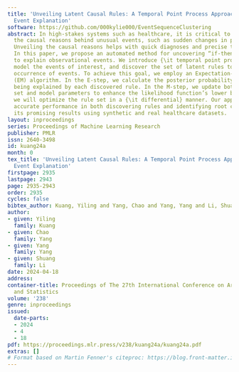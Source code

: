 ```yaml
---
title: 'Unveiling Latent Causal Rules: A Temporal Point Process Approach for Abnormal
  Event Explanation'
software: https://github.com/000kylie000/EventSequenceClustering
abstract: In high-stakes systems such as healthcare, it is critical to understand
  the causal reasons behind unusual events, such as sudden changes in patient’s health.
  Unveiling the causal reasons helps with quick diagnoses and precise treatment planning.
  In this paper, we propose an automated method for uncovering “if-then” logic rules
  to explain observational events. We introduce {\it temporal point processes} to
  model the events of interest, and discover the set of latent rules to explain the
  occurrence of events. To achieve this goal, we employ an Expectation-Maximization
  (EM) algorithm. In the E-step, we calculate the posterior probability of each event
  being explained by each discovered rule. In the M-step, we update both the rule
  set and model parameters to enhance the likelihood function’s lower bound. Notably,
  we will optimize the rule set in a {\it differential} manner. Our approach demonstrates
  accurate performance in both discovering rules and identifying root causes. We showcase
  its promising results using synthetic and real healthcare datasets.
layout: inproceedings
series: Proceedings of Machine Learning Research
publisher: PMLR
issn: 2640-3498
id: kuang24a
month: 0
tex_title: 'Unveiling Latent Causal Rules: A Temporal Point Process Approach for Abnormal
  Event Explanation'
firstpage: 2935
lastpage: 2943
page: 2935-2943
order: 2935
cycles: false
bibtex_author: Kuang, Yiling and Yang, Chao and Yang, Yang and Li, Shuang
author:
- given: Yiling
  family: Kuang
- given: Chao
  family: Yang
- given: Yang
  family: Yang
- given: Shuang
  family: Li
date: 2024-04-18
address:
container-title: Proceedings of The 27th International Conference on Artificial Intelligence
  and Statistics
volume: '238'
genre: inproceedings
issued:
  date-parts:
  - 2024
  - 4
  - 18
pdf: https://proceedings.mlr.press/v238/kuang24a/kuang24a.pdf
extras: []
# Format based on Martin Fenner's citeproc: https://blog.front-matter.io/posts/citeproc-yaml-for-bibliographies/
---
```

